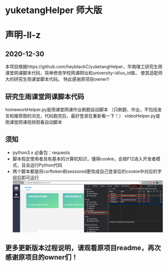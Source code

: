 # yuketangHelper 师大版

# 声明-ll-z
## 2020-12-30
本项目根据https://github.com/heyblackC/yuketangHelper，华南理工研究生雨课堂网课脚本代码，简单修改学校网课网址和university-id/uv_id值，
使其适配师大的研究生雨课堂脚本代码。
特此感谢原项目owner!!

## 研究生雨课堂网课脚本代码
homeworkHelper.py是雨课堂网课作业刷题自动脚本  （只刷题、作业，不包括发言和推荐图的浏览，代码跑完后，最好登录在重新看一下！）
videoHelper.py是雨课堂网课视频观看自动脚本  

## 须知
- python3.x   必备包：requests
- 脚本假定使用者具有基本的计算机知识，懂得cookie，会按F12进入开发者模式，且会运行Python代码  
- 两个脚本都是将csrftoken和sessionid更改成自己登录后的cookie中对应的字段后即可运行
![cookies示例](cookie.png)

## 更多更新版本过程说明，请观看原项目readme，再次感谢原项目的owner们！

